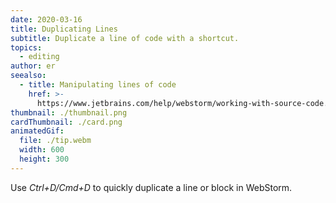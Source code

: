 ```yaml
---
date: 2020-03-16
title: Duplicating Lines
subtitle: Duplicate a line of code with a shortcut.
topics:
  - editing
author: er
seealso:
  - title: Manipulating lines of code
    href: >-
      https://www.jetbrains.com/help/webstorm/working-with-source-code.html#editor_lines_code_blocks
thumbnail: ./thumbnail.png
cardThumbnail: ./card.png
animatedGif:
  file: ./tip.webm
  width: 600
  height: 300
---
```

Use *Ctrl+D/Cmd+D* to quickly duplicate a line or block in WebStorm.
